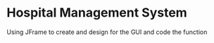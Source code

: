 <h1>Hospital Management System</h1>
<p>Using JFrame to create and design for the GUI and code the function</p>
